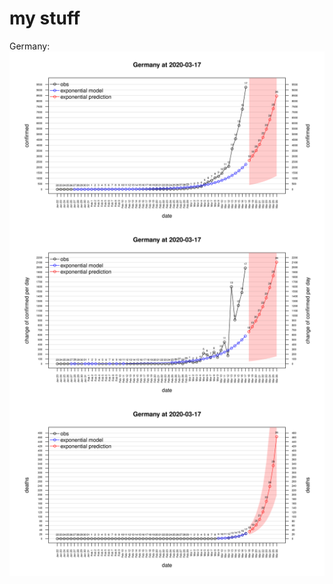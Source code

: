 # my stuff

Germany:
<br>
<img align="center" width="1000" src="plots/Germany_confirmed.png">
<br>
<img align="center" width="1000" src="plots/Germany_change_of_confirmed_per_day.png">
<br>
<img align="center" width="1000" src="plots/Germany_deaths.png">
<br>
<br>

